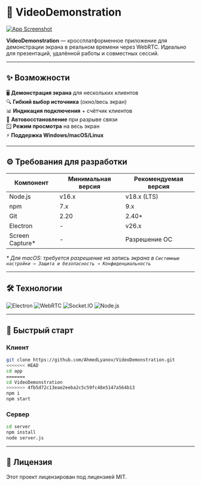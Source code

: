 # 🎥 VideoDemonstration 

[![App Screenshot](https://i.postimg.cc/gc8HbwYR/photo-2025-06-24-12-58-11.jpg)](https://postimg.cc/vD8VWZxH)

**VideoDemonstration** — кроссплатформенное приложение для демонстрации экрана в реальном времени через WebRTC. Идеально для презентаций, удалённой работы и совместных сессий.

---

## ✨ Возможности
 🖥 **Демонстрация экрана** для нескольких клиентов  
 🔍 **Гибкий выбор источника** (окно/весь экран)  
 📊 **Индикация подключения** + счётчик клиентов  
 🔄 **Автовосстановление** при разрыве связи  
 🪟 **Режим просмотра** на весь экран  
 ⚡ **Поддержка Windows/macOS/Linux**  

---

## ⚙️ Требования для разработки
| Компонент       | Минимальная версия | Рекомендуемая версия |
|-----------------|--------------------|-----------------------|
| Node.js         | v16.x              | v18.x (LTS)           |
| npm             | 7.x                | 9.x                   |
| Git             | 2.20               | 2.40+                 |
| Electron        | -                  | v26.x                 |
| Screen Capture* | -                  | Разрешение ОС         |

_* Для macOS: требуется разрешение на запись экрана в `Системные настройки → Защита и безопасность → Конфиденциальность`_

---

## 🛠 Технологии
![Electron](https://img.shields.io/badge/Electron-2B2E3A?style=flat&logo=electron&logoColor=9FEAF9)
![WebRTC](https://img.shields.io/badge/WebRTC-333333?style=flat&logo=webrtc&logoColor=white)
![Socket.IO](https://img.shields.io/badge/Socket.IO-010101?style=flat&logo=socket.io&logoColor=white)
![Node.js](https://img.shields.io/badge/Node.js-339933?style=flat&logo=nodedotjs&logoColor=white)

---

## 🚀 Быстрый старт

### Клиент
```bash
git clone https://github.com/AhmedLyanov/VideoDemonstration.git
<<<<<<< HEAD
cd app
=======
cd VideoDemonstration
>>>>>>> 4fb5d72c13eae2eeba2c5c59fc48e5147a564b13
npm i 
npm start
```
### Сервер
```bash
cd server
npm install
node server.js
```
---
## 📝 Лицензия
Этот проект лицензирован под лицензией MIT.
